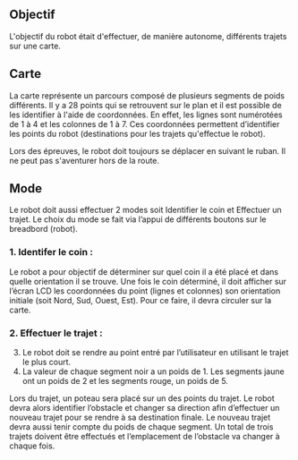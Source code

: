 ## Objectif
L'objectif du robot était d'effectuer, de manière autonome, différents trajets sur une carte. 

## Carte
La carte représente un parcours composé de plusieurs segments de poids différents. 
Il y a 28 points qui se retrouvent sur le plan et il est possible de les identifier à l'aide de coordonnées. 
En effet, les lignes sont numérotées de 1 à 4 et les colonnes de 1 à 7. Ces coordonnées permettent d’identifier les points du robot (destinations pour les trajets qu'effectue le robot). 

Lors  des épreuves, le robot doit toujours se déplacer en suivant le ruban. Il ne peut pas s'aventurer hors de la route. 

## Mode
Le robot doit aussi  effectuer 2 modes soit Identifier le coin et Effectuer un trajet. Le choix du mode se fait via l’appui de différents boutons sur le breadbord (robot).

### 1. Identifer le coin :
Le robot a pour objectif de déterminer sur quel coin il a été placé et dans quelle orientation il se trouve. Une fois le coin déterminé, il doit afficher sur l’écran LCD les coordonnées du point (lignes et colonnes) son orientation initiale (soit Nord, Sud, Ouest, Est).
Pour ce faire, il devra circuler sur la carte.

### 2. Effectuer le trajet :
3. Le robot doit se rendre au point entré par l’utilisateur en utilisant le trajet le plus court.
4.  La valeur de chaque segment noir a un poids de 1. Les segments jaune ont un poids de 2 et les segments rouge, un poids de 5.

Lors du trajet, un poteau sera placé sur un des points du trajet. Le robot devra alors identifier l’obstacle et changer sa direction afin d’effectuer un nouveau trajet pour se rendre à sa destination finale. 
Le nouveau trajet devra aussi tenir compte du poids de chaque segment. Un total de trois trajets doivent être effectués et l’emplacement de l’obstacle va changer à chaque fois.
